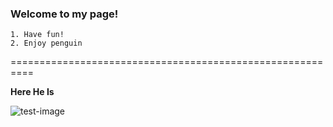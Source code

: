 ### Welcome to my page!
	1. Have fun!
	2. Enjoy penguin

==========================================================

**Here He Is**

![test-image](/Users/nicklanz/Desktop/test-image.jpg) 
